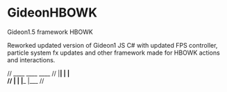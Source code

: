 


# GideonHBOWK
Gideon1.5 framework HBOWK

Reworked updated version of Gideon1 JS C# with updated FPS controller, particle system fx updates and other framework made for HBOWK actions and interactions.




//  ____ ____ ____ 
//  |__| |    |    
//  |  | |___ |___ 
//                 

